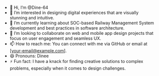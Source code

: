 - 👋 Hi, I’m @Dine-64
- 👀 I’m interested in designing digital experiences that are visually stunning and intuitive.
- 🌱 I’m currently learning about SOC-based Railway Management System development and best practices in software architecture.
- 💞️ I’m looking to collaborate on web and mobile app design projects that focus on user engagement and seamless UX.
- 📫 How to reach me: You can connect with me via GitHub or email at [your-email@example.com].
- 😄 Pronouns: Dinee
- ⚡ Fun fact: I have a knack for finding creative solutions to complex problems, especially when it comes to design challenges.


<!---
Dine-64/Dine-64 is a ✨ special ✨ repository because its `README.md` (this file) appears on your GitHub profile.
You can click the Preview link to take a look at your changes.
--->
